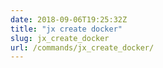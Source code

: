 ```yaml
---
date: 2018-09-06T19:25:32Z
title: "jx create docker"
slug: jx_create_docker
url: /commands/jx_create_docker/
---
```

